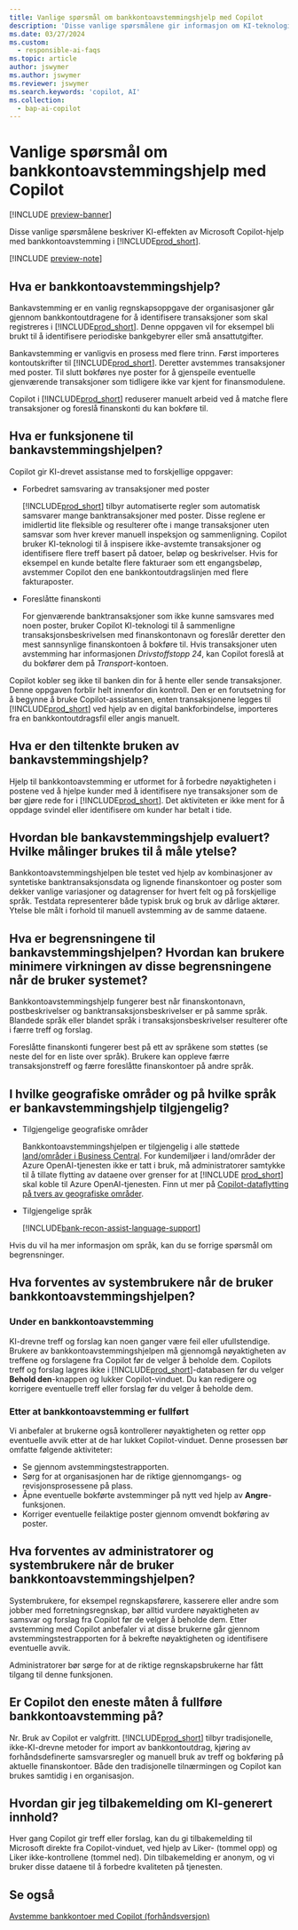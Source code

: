 ```yaml
---
title: Vanlige spørsmål om bankkontoavstemmingshjelp med Copilot
description: 'Disse vanlige spørsmålene gir informasjon om KI-teknologien som brukes til å avstemme bankkontoer og kontoutdrag i Business Central. De omfatter viktige vurderinger og detaljer om hvordan kunstig intelligens brukes, hvordan den er testet og evaluert, og eventuelle spesifikke begrensninger.'
ms.date: 03/27/2024
ms.custom:
  - responsible-ai-faqs
ms.topic: article
author: jswymer
ms.author: jswymer
ms.reviewer: jswymer
ms.search.keywords: 'copilot, AI'
ms.collection:
  - bap-ai-copilot
---
```


# <a name="faq-for-bank-account-reconciliation-assist-with-copilot-preview"></a>Vanlige spørsmål om bankkontoavstemmingshjelp med Copilot

[!INCLUDE [preview-banner](~/../shared-content/shared/preview-includes/preview-banner.md)]

Disse vanlige spørsmålene beskriver KI-effekten av Microsoft Copilot-hjelp med bankkontoavstemming i [!INCLUDE[prod_short](includes/prod_short.md)].

[!INCLUDE [preview-note](~/../shared-content/shared/preview-includes/production-ready-preview-dynamics365.md)]

## <a name="what-is-bank-reconciliation-assist"></a>Hva er bankkontoavstemmingshjelp?

Bankavstemming er en vanlig regnskapsoppgave der organisasjoner går gjennom bankkontoutdragene for å identifisere transaksjoner som skal registreres i [!INCLUDE[prod_short](includes/prod_short.md)]. Denne oppgaven vil for eksempel bli brukt til å identifisere periodiske bankgebyrer eller små ansattutgifter.

Bankavstemming er vanligvis en prosess med flere trinn. Først importeres kontoutskrifter til [!INCLUDE[prod_short](includes/prod_short.md)]. Deretter avstemmes transaksjoner med poster. Til slutt bokføres nye poster for å gjenspeile eventuelle gjenværende transaksjoner som tidligere ikke var kjent for finansmodulene.

Copilot i [!INCLUDE[prod_short](includes/prod_short.md)] reduserer manuelt arbeid ved å matche flere transaksjoner og foreslå finanskonti du kan bokføre til.

## <a name="what-are-the-capabilities-of-bank-reconciliation-assist"></a>Hva er funksjonene til bankavstemmingshjelpen?

Copilot gir KI-drevet assistanse med to forskjellige oppgaver:

- Forbedret samsvaring av transaksjoner med poster

    [!INCLUDE[prod_short](includes/prod_short.md)] tilbyr automatiserte regler som automatisk samsvarer mange banktransaksjoner med poster. Disse reglene er imidlertid lite fleksible og resulterer ofte i mange transaksjoner uten samsvar som hver krever manuell inspeksjon og sammenligning. Copilot bruker KI-teknologi til å inspisere ikke-avstemte transaksjoner og identifisere flere treff basert på datoer, beløp og beskrivelser. Hvis for eksempel en kunde betalte flere fakturaer som ett engangsbeløp, avstemmer Copilot den ene bankkontoutdragslinjen med flere fakturaposter.

- Foreslåtte finanskonti

    For gjenværende banktransaksjoner som ikke kunne samsvares med noen poster, bruker Copilot KI-teknologi til å sammenligne transaksjonsbeskrivelsen med finanskontonavn og foreslår deretter den mest sannsynlige finanskontoen å bokføre til. Hvis transaksjoner uten avstemming har informasjonen *Drivstoffstopp 24*, kan Copilot foreslå at du bokfører dem på *Transport*-kontoen.

Copilot kobler seg ikke til banken din for å hente eller sende transaksjoner. Denne oppgaven forblir helt innenfor din kontroll. Den er en forutsetning for å begynne å bruke Copilot-assistansen, enten transaksjonene legges til [!INCLUDE[prod_short](includes/prod_short.md)] ved hjelp av en digital bankforbindelse, importeres fra en bankkontoutdragsfil eller angis manuelt.

## <a name="what-is-the-intended-use-of-bank-reconciliation-assist"></a>Hva er den tiltenkte bruken av bankavstemmingshjelp?

Hjelp til bankkontoavstemming er utformet for å forbedre nøyaktigheten i postene ved å hjelpe kunder med å identifisere nye transaksjoner som de bør gjøre rede for i [!INCLUDE[prod_short](includes/prod_short.md)]. Det aktiviteten er ikke ment for å oppdage svindel eller identifisere om kunder har betalt i tide.

## <a name="how-was-bank-reconciliation-assist-evaluated-what-metrics-are-used-to-measure-performance"></a>Hvordan ble bankavstemmingshjelp evaluert? Hvilke målinger brukes til å måle ytelse?

Bankkontoavstemmingshjelpen ble testet ved hjelp av kombinasjoner av syntetiske banktransaksjonsdata og lignende finanskontoer og poster som dekker vanlige variasjoner og datagrenser for hvert felt og på forskjellige språk. Testdata representerer både typisk bruk og bruk av dårlige aktører. Ytelse ble målt i forhold til manuell avstemming av de samme dataene.

## <a name="what-are-the-limitations-of-bank-reconciliation-assist-how-can-users-minimize-the-impact-of-these-limitations-when-they-use-the-system"></a>Hva er begrensningene til bankavstemmingshjelpen? Hvordan kan brukere minimere virkningen av disse begrensningene når de bruker systemet?

Bankkontoavstemmingshjelp fungerer best når finanskontonavn, postbeskrivelser og banktransaksjonsbeskrivelser er på samme språk. Blandede språk eller blandet språk i transaksjonsbeskrivelser resulterer ofte i færre treff og forslag.

Foreslåtte finanskonti fungerer best på ett av språkene som støttes (se neste del for en liste over språk). Brukere kan oppleve færre transaksjonstreff og færre foreslåtte finanskontoer på andre språk.

## <a name="in-which-geographies-and-languages-is-bank-reconciliation-assist-available"></a>I hvilke geografiske områder og på hvilke språk er bankavstemmingshjelp tilgjengelig?

- Tilgjengelige geografiske områder

  Bankkontoavstemmingshjelpen er tilgjengelig i alle støttede [land/områder i Business Central](/dynamics365/business-central/dev-itpro/compliance/apptest-countries-and-translations). For kundemiljøer i land/områder der Azure OpenAI-tjenesten ikke er tatt i bruk, må administratorer samtykke til å tillate flytting av dataene over grenser for at [!INCLUDE [prod_short](includes/prod_short.md)] skal koble til Azure OpenAI-tjenesten. Finn ut mer på [Copilot-dataflytting på tvers av geografiske områder](ai-copilot-data-movement.md).

- Tilgjengelige språk

  [!INCLUDE[bank-recon-assist-language-support](includes/bank-recon-assist-language-support.md)]

Hvis du vil ha mer informasjon om språk, kan du se forrige spørsmål om begrensninger.

## <a name="what-is-expected-of-system-users-when-they-operate-bank-account-reconciliation-assist"></a>Hva forventes av systembrukere når de bruker bankkontoavstemmingshjelpen?

### <a name="during-bank-account-reconciliation"></a>Under en bankkontoavstemming

KI-drevne treff og forslag kan noen ganger være feil eller ufullstendige. Brukere av bankkontoavstemmingshjelpen må gjennomgå nøyaktigheten av treffene og forslagene fra Copilot før de velger å beholde dem. Copilots treff og forslag lagres ikke i [!INCLUDE[prod_short](includes/prod_short.md)]-databasen før du velger **Behold den**-knappen og lukker Copilot-vinduet. Du kan redigere og korrigere eventuelle treff eller forslag før du velger å beholde dem.

### <a name="after-bank-account-reconciliation-is-completed"></a>Etter at bankkontoavstemming er fullført

Vi anbefaler at brukerne også kontrollerer nøyaktigheten og retter opp eventuelle avvik etter at de har lukket Copilot-vinduet. Denne prosessen bør omfatte følgende aktiviteter:

- Se gjennom avstemmingstestrapporten.
- Sørg for at organisasjonen har de riktige gjennomgangs- og revisjonsprosessene på plass.
- Åpne eventuelle bokførte avstemminger på nytt ved hjelp av **Angre**-funksjonen.
- Korriger eventuelle feilaktige poster gjennom omvendt bokføring av poster.

## <a name="what-is-expected-of-administrators-and-system-users-when-they-operate-bank-account-reconciliation-assist"></a>Hva forventes av administratorer og systembrukere når de bruker bankkontoavstemmingshjelpen?

Systembrukere, for eksempel regnskapsførere, kasserere eller andre som jobber med forretningsregnskap, bør alltid vurdere nøyaktigheten av samsvar og forslag fra Copilot før de velger å beholde dem. Etter avstemming med Copilot anbefaler vi at disse brukerne går gjennom avstemmingstestrapporten for å bekrefte nøyaktigheten og identifisere eventuelle avvik.

Administratorer bør sørge for at de riktige regnskapsbrukerne har fått tilgang til denne funksjonen.

## <a name="is-copilot-the-only-means-of-completing-bank-account-reconciliation"></a>Er Copilot den eneste måten å fullføre bankkontoavstemming på?

Nr. Bruk av Copilot er valgfritt. [!INCLUDE[prod_short](includes/prod_short.md)] tilbyr tradisjonelle, ikke-KI-drevne metoder for import av bankkontoutdrag, kjøring av forhåndsdefinerte samsvarsregler og manuell bruk av treff og bokføring på aktuelle finanskontoer. Både den tradisjonelle tilnærmingen og Copilot kan brukes samtidig i en organisasjon.

## <a name="how-do-i-give-feedback-about-ai-generated-content"></a>Hvordan gir jeg tilbakemelding om KI-generert innhold?

Hver gang Copilot gir treff eller forslag, kan du gi tilbakemelding til Microsoft direkte fra Copilot-vinduet, ved hjelp av Liker- (tommel opp) og Liker ikke-kontrollene (tommel ned). Din tilbakemelding er anonym, og vi bruker disse dataene til å forbedre kvaliteten på tjenesten.

## <a name="see-also"></a>Se også

[Avstemme bankkontoer med Copilot (forhåndsversjon)](bank-reconciliation-with-copilot.md)
